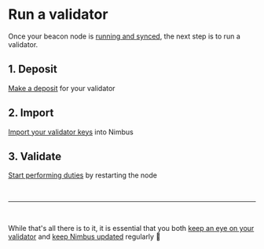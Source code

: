 # Run a validator

Once your beacon node is [running and synced](./quick-start.md), the next step is to run a validator.

## 1. Deposit

[Make a deposit](./deposit.md) for your validator

## 2. Import

[Import your validator keys](./keys.md) into Nimbus

## 3. Validate

[Start performing duties](./connect-eth2.md) by restarting the node


</br>

------------------------------------------------------

</br>

While that's all there is to it, it is essential that you both [keep an eye on your validator](keep-an-eye.md) and [keep Nimbus updated](keep-updated.md) regularly 💫

</br>




